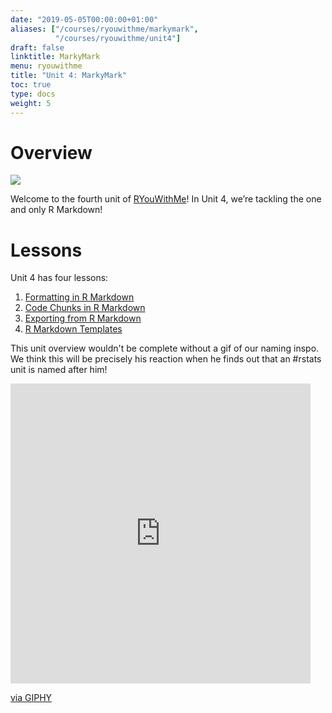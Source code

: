 ```yaml
---
date: "2019-05-05T00:00:00+01:00"
aliases: ["/courses/ryouwithme/markymark",
          "/courses/ryouwithme/unit4"]
draft: false
linktitle: MarkyMark
menu: ryouwithme
title: "Unit 4: MarkyMark"
toc: true
type: docs
weight: 5
---
```


# Overview

![](/img/markymark-banner.jpg)

Welcome to the fourth unit of [RYouWithMe](../)! In Unit 4, we’re tackling the one and only R Markdown!

# Lessons

Unit 4 has four lessons:

1. [Formatting in R Markdown](../04-MarkyMark-1/)
2. [Code Chunks in R Markdown](../04-MarkyMark-2/)
3. [Exporting from R Markdown](../04-MarkyMark-3/)
4. [R Markdown Templates](../04-MarkyMark-4/)

This unit overview wouldn't be complete without a gif of our naming inspo. We think this will be precisely his reaction when he finds out that an #rstats unit is named after him!

<iframe src="https://giphy.com/embed/oKquFOlmCxLLa" width="480" height="480" frameBorder="0" class="giphy-embed" allowFullScreen></iframe><p><a href="https://giphy.com/gifs/mark-wahlberg-gif-hunt-oKquFOlmCxLLa">via GIPHY</a></p>

